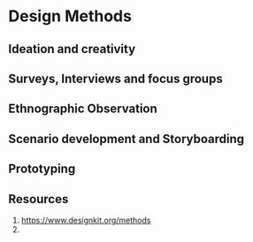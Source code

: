 # Design Methods

## Ideation and creativity

## Surveys, Interviews and focus groups

## Ethnographic Observation

## Scenario development and Storyboarding

## Prototyping

## Resources
1. https://www.designkit.org/methods
2. 

